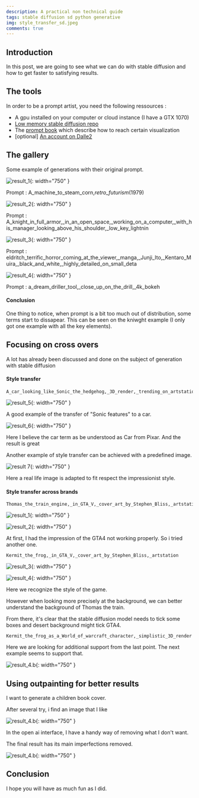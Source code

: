 ```yaml
---
description: A practical non technical guide
tags: stable diffusion sd python generative
img: style_transfer_sd.jpeg
comments: true
---
```



## Introduction

In this post, we are going to see what we can do with stable diffusion and how to get faster to satisfying results.


## The tools

In order to be a prompt artist, you need the following ressources : 

- A gpu installed on your computer or cloud instance (I have a GTX 1070)
- [Low memory stable diffusion repo](https://github.com/basujindal/stable-diffusion)
- The [prompt book](https://dallery.gallery/the-dalle-2-prompt-book/) which describe how to reach certain visualization
- [optional] [An account on Dalle2](https://labs.openai.com/)



## The gallery

Some example of generations with their original prompt.



![result_1]({{site.baseurl}}/assets/img/machine_to_steam_corn.png){: width="750" }

Prompt : 
A_machine_to_steam_corn,_retro_futurism_(1979)


![result_2]({{site.baseurl}}/assets/img/armored_developer.png){: width="750" }

Prompt : 
A_knight_in_full_armor,_in_an_open_space,_working_on_a_computer,_with_his_manager_looking_above_his_shoulder,_low_key_lightnin



![result_3]({{site.baseurl}}/assets/img/eldritch_horror.png){: width="750" }

Prompt :
eldritch_terrific_horror_coming_at_the_viewer,_manga,_Junji_Ito,_Kentaro_Muira,_black_and_white,_highly_detailed_on_small_deta


![result_4]({{site.baseurl}}/assets/img/bokeh_driller.png){: width="750" }

Prompt :
a_dream_driller_tool,_close_up_on_the_drill,_4k_bokeh


#### Conclusion
One thing to notice, when prompt is a bit too much out of distribution, some terms start to dissapear.
This can be seen on the kniwght example (I only got one example with all the key elements).



## Focusing on cross overs

A lot has already been discussed and done on the subject of generation with stable diffusion 


#### Style transfer

```
A_car_looking_like_Sonic_the_hedgehog,_3D_render,_trending_on_artstation
```

![result_5]({{site.baseurl}}/assets/img/sonic_car_2.png){: width="750" }

A good example of the transfer of "Sonic features" to a car.



![result_6]({{site.baseurl}}/assets/img/sonic_car.png){: width="750" }

Here I believe the car term as be understood as Car from Pixar. And the result is great



Another example of style transfer can be achieved with a predefined image. 


![result 7]({{site.baseurl}}/assets/img/style_transfer_sd.jpeg){: width="750" }

Here a real life image is adapted to fit respect the impressionist style.



#### Style transfer across brands

```
Thomas_the_train_engine,_in_GTA_V,_cover_art_by_Stephen_Bliss,_artstation
```

![result_1]({{site.baseurl}}/assets/img/thomas_the_train_gta4.png){: width="750" }


![result_2]({{site.baseurl}}/assets/img/Thomas_train.png){: width="750" }


At first, I had the impression of the GTA4 not working properly. So i tried another one.


```
Kermit_the_frog,_in_GTA_V,_cover_art_by_Stephen_Bliss,_artstation
```


![result_3]({{site.baseurl}}/assets/img/kermit_cover_gta4.png){: width="750" }


![result_4]({{site.baseurl}}/assets/img/kermit_character_gta4.png){: width="750" }


Here we recognize the style of the game.

However when looking more precisely at the background, we can better understand the background of Thomas the train.

From there, it's clear that the stable diffusion model needs to tick some boxes and desert background might tick GTA4.


```
Kermit_the_frog_as_a_World_of_warcraft_character,_simplistic_3D_render
```

Here we are looking for additional support from the last point. The next example seems to support that.


![result_4.b]({{site.baseurl}}/assets/img/kermit_in_wow.png){: width="750" }



## Using outpainting for better results

I want to generate a children book cover.

After several try, i find an image that I like

![result_4.b]({{site.baseurl}}/assets/img/derp_the_chicken.png){: width="750" }


In the open ai interface, I have a handy way of removing what I don't want.

The final result has its main imperfections removed.

![result_4.b]({{site.baseurl}}/assets/img/dep_the_chicken_v2.png){: width="750" }


## Conclusion

I hope you will have as much fun as I did.

